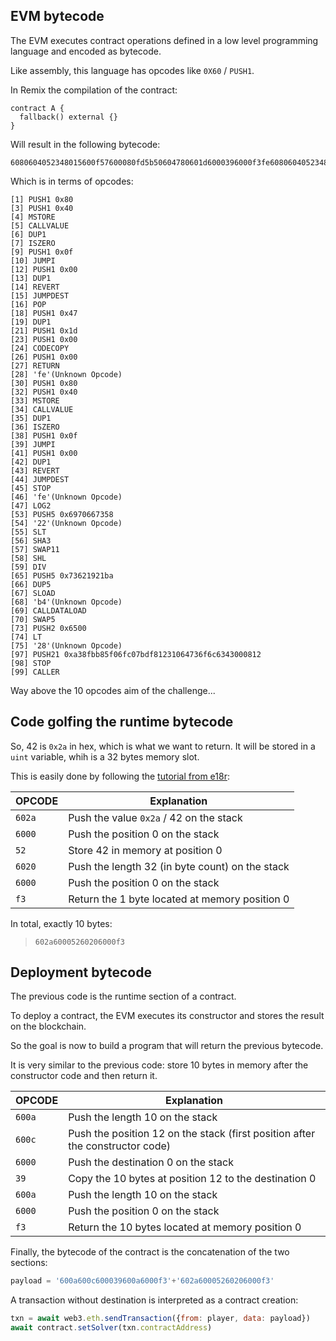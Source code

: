 ## EVM bytecode

The EVM executes contract operations defined in a low level programming language and encoded as bytecode.

Like assembly, this language has opcodes like `0X60` / `PUSH1`.

In Remix the compilation of the contract:

```solidity
contract A {
  fallback() external {}
}
```

Will result in the following bytecode:

```
6080604052348015600f57600080fd5b50604780601d6000396000f3fe6080604052348015600f57600080fd5b00fea26469706673582212209a1b046473621921ba8454b43594616500102874a38fbb85f06fc07bdf81231064736f6c63430008120033
```

Which is in terms of opcodes:

```
[1] PUSH1 0x80
[3] PUSH1 0x40
[4] MSTORE
[5] CALLVALUE
[6] DUP1
[7] ISZERO
[9] PUSH1 0x0f
[10] JUMPI
[12] PUSH1 0x00
[13] DUP1
[14] REVERT
[15] JUMPDEST
[16] POP
[18] PUSH1 0x47
[19] DUP1
[21] PUSH1 0x1d
[23] PUSH1 0x00
[24] CODECOPY
[26] PUSH1 0x00
[27] RETURN
[28] 'fe'(Unknown Opcode)
[30] PUSH1 0x80
[32] PUSH1 0x40
[33] MSTORE
[34] CALLVALUE
[35] DUP1
[36] ISZERO
[38] PUSH1 0x0f
[39] JUMPI
[41] PUSH1 0x00
[42] DUP1
[43] REVERT
[44] JUMPDEST
[45] STOP
[46] 'fe'(Unknown Opcode)
[47] LOG2
[53] PUSH5 0x6970667358
[54] '22'(Unknown Opcode)
[55] SLT
[56] SHA3
[57] SWAP11
[58] SHL
[59] DIV
[65] PUSH5 0x73621921ba
[66] DUP5
[67] SLOAD
[68] 'b4'(Unknown Opcode)
[69] CALLDATALOAD
[70] SWAP5
[73] PUSH2 0x6500
[74] LT
[75] '28'(Unknown Opcode)
[97] PUSH21 0xa38fbb85f06fc07bdf81231064736f6c6343000812
[98] STOP
[99] CALLER
```

Way above the 10 opcodes aim of the challenge...

## Code golfing the runtime bytecode

So, 42 is `0x2a` in hex, which is what we want to return.
It will be stored in a `uint` variable, whih is a 32 bytes memory slot.

This is easily done by following the [tutorial from e18r][evm-bytecode-programming]:

OPCODE | Explanation
-------|-------------
`602a` | Push the value `0x2a` / 42 on the stack
`6000` | Push the position 0 on the stack
`52`   | Store 42 in memory at position 0
`6020` | Push the length 32 (in byte count) on the stack
`6000` | Push the position 0 on the stack
`f3`   | Return the 1 byte located at memory position 0

In total, exactly 10 bytes:

> `602a60005260206000f3`

## Deployment bytecode

The previous code is the runtime section of a contract.

To deploy a contract, the EVM executes its constructor and stores the result on the blockchain.

So the goal is now to build a program that will return the previous bytecode.

It is very similar to the previous code:
store 10 bytes in memory after the constructor code and then return it.

OPCODE | Explanation
-------|-------------
`600a` | Push the length 10 on the stack
`600c` | Push the position 12 on the stack (first position after the constructor code)
`6000` | Push the destination 0 on the stack
`39`   | Copy the 10 bytes at position 12 to the destination 0
`600a` | Push the length 10 on the stack
`6000` | Push the position 0 on the stack
`f3`   | Return the 10 bytes located at memory position 0

Finally, the bytecode of the contract is the concatenation of the two sections:

```js
payload = '600a600c600039600a6000f3'+'602a60005260206000f3'
```

A transaction without destination is interpreted as a contract creation:

```js
txn = await web3.eth.sendTransaction({from: player, data: payload})
await contract.setSolver(txn.contractAddress)
```

[evm-bytecode-programming]: https://hackmd.io/@e18r/r1yM3rCCd
